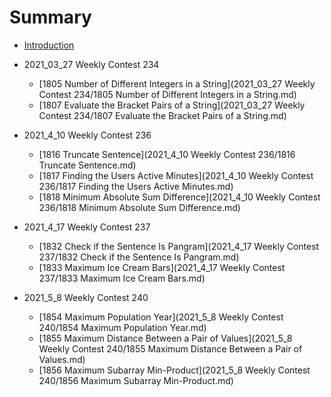 # Summary

* [Introduction](README.md)

* 2021_03_27 Weekly Contest 234
   * [1805 Number of Different Integers in a String](2021_03_27 Weekly Contest 234/1805 Number of Different Integers in a String.md)
   * [1807 Evaluate the Bracket Pairs of a String](2021_03_27 Weekly Contest 234/1807 Evaluate the Bracket Pairs of a String.md)

* 2021_4_10 Weekly Contest 236
   * [1816 Truncate Sentence](2021_4_10 Weekly Contest 236/1816 Truncate Sentence.md)
   * [1817 Finding the Users Active Minutes](2021_4_10 Weekly Contest 236/1817 Finding the Users Active Minutes.md)
   * [1818 Minimum Absolute Sum Difference](2021_4_10 Weekly Contest 236/1818 Minimum Absolute Sum Difference.md)

* 2021_4_17 Weekly Contest 237
   * [1832 Check if the Sentence Is Pangram](2021_4_17 Weekly Contest 237/1832 Check if the Sentence Is Pangram.md)
   * [1833 Maximum Ice Cream Bars](2021_4_17 Weekly Contest 237/1833 Maximum Ice Cream Bars.md)

* 2021_5_8 Weekly Contest 240
   * [1854 Maximum Population Year](2021_5_8 Weekly Contest 240/1854 Maximum Population Year.md)
   * [1855 Maximum Distance Between a Pair of Values](2021_5_8 Weekly Contest 240/1855 Maximum Distance Between a Pair of Values.md)
   * [1856 Maximum Subarray Min-Product](2021_5_8 Weekly Contest 240/1856 Maximum Subarray Min-Product.md)
